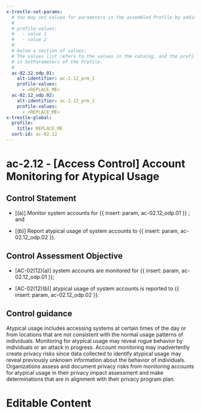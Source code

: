```yaml
---
x-trestle-set-params:
  # You may set values for parameters in the assembled Profile by adding
  #
  # profile-values:
  #   - value 1
  #   - value 2
  #
  # below a section of values:
  # The values list refers to the values in the catalog, and the profile-values represent values
  # in SetParameters of the Profile.
  #
  ac-02.12_odp.01:
    alt-identifier: ac-2.12_prm_1
    profile-values:
      - <REPLACE_ME>
  ac-02.12_odp.02:
    alt-identifier: ac-2.12_prm_2
    profile-values:
      - <REPLACE_ME>
x-trestle-global:
  profile:
    title: REPLACE_ME
  sort-id: ac-02.12
---
```


# ac-2.12 - \[Access Control\] Account Monitoring for Atypical Usage

## Control Statement

- \[(a)\] Monitor system accounts for {{ insert: param, ac-02.12_odp.01 }} ; and

- \[(b)\] Report atypical usage of system accounts to {{ insert: param, ac-02.12_odp.02 }}.

## Control Assessment Objective

- \[AC-02(12)(a)\] system accounts are monitored for {{ insert: param, ac-02.12_odp.01 }}; 

- \[AC-02(12)(b)\] atypical usage of system accounts is reported to {{ insert: param, ac-02.12_odp.02 }}.

## Control guidance

Atypical usage includes accessing systems at certain times of the day or from locations that are not consistent with the normal usage patterns of individuals. Monitoring for atypical usage may reveal rogue behavior by individuals or an attack in progress. Account monitoring may inadvertently create privacy risks since data collected to identify atypical usage may reveal previously unknown information about the behavior of individuals. Organizations assess and document privacy risks from monitoring accounts for atypical usage in their privacy impact assessment and make determinations that are in alignment with their privacy program plan.

# Editable Content

<!-- Make additions and edits below -->
<!-- The above represents the contents of the control as received by the profile, prior to additions. -->
<!-- If the profile makes additions to the control, they will appear below. -->
<!-- The above markdown may not be edited but you may edit the content below, and/or introduce new additions to be made by the profile. -->
<!-- If there is a yaml header at the top, parameter values may be edited. Use --set-parameters to incorporate the changes during assembly. -->
<!-- The content here will then replace what is in the profile for this control, after running profile-assemble. -->
<!-- The current profile has no added parts for this control, but you may add new ones here. -->
<!-- Each addition must have a heading either of the form ## Control my_addition_name -->
<!-- or ## Part a. (where the a. refers to one of the control statement labels.) -->
<!-- "## Control" parts are new parts added after the statement part. -->
<!-- "## Part" parts are new parts added into the top-level statement part with that label. -->
<!-- Subparts may be added with nested hash levels of the form ### My Subpart Name -->
<!-- underneath the parent ## Control or ## Part being added -->
<!-- See https://ibm.github.io/compliance-trestle/tutorials/ssp_profile_catalog_authoring/ssp_profile_catalog_authoring for guidance. -->
